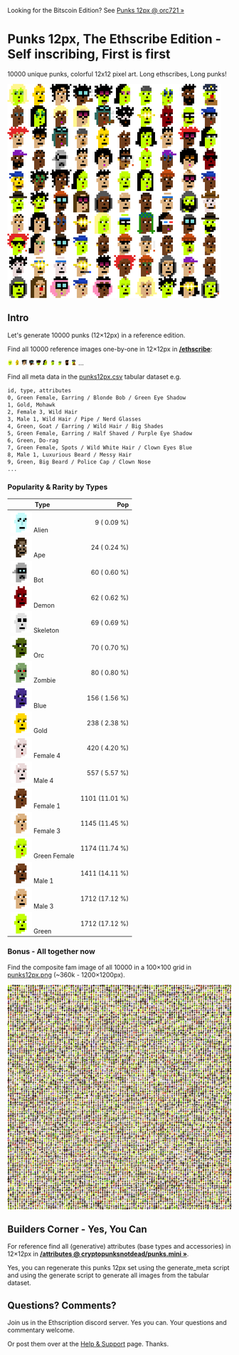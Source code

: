 
Looking for the Bitscoin Edition?  See [Punks 12px @ orc721 »](https://github.com/orc721/punks12px) 


# Punks 12px, The Ethscribe Edition  -  Self inscribing, First is first

10000 unique punks, colorful 12x12 pixel art. Long ethscribes, Long punks!

![](i/punks12px@4x.png "the first hundred punk 12px in 4x") 





## Intro

Let's generate 10000 punks (12×12px) in a reference edition.

Find all 10000 reference images one-by-one in 12×12px in [**/ethscribe**](ethscribe):

![](ethscribe/punk0000.png)
![](ethscribe/punk0001.png)
![](ethscribe/punk0002.png)
![](ethscribe/punk0003.png)
![](ethscribe/punk0004.png)
![](ethscribe/punk0005.png)
![](ethscribe/punk0006.png)
![](ethscribe/punk0007.png)
![](ethscribe/punk0008.png)
![](ethscribe/punk0009.png)
...


Find all meta data in the [punks12px.csv](punks12px.csv) tabular dataset e.g.

```
id, type, attributes
0, Green Female, Earring / Blonde Bob / Green Eye Shadow
1, Gold, Mohawk
2, Female 3, Wild Hair
3, Male 1, Wild Hair / Pipe / Nerd Glasses
4, Green, Goat / Earring / Wild Hair / Big Shades
5, Green Female, Earring / Half Shaved / Purple Eye Shadow
6, Green, Do-rag
7, Green Female, Spots / Wild White Hair / Clown Eyes Blue
8, Male 1, Luxurious Beard / Messy Hair
9, Green, Big Beard / Police Cap / Clown Nose
...
```


### Popularity & Rarity by Types 

|  Type                                   | Pop             |
|-----------------------------------------|----------------:|
| ![](i/alien@4x.png) Alien               |    9  ( 0.09 %) |
| ![](i/ape@4x.png) Ape                   |   24  ( 0.24 %) |
| ![](i/bot@4x.png) Bot                   |   60  ( 0.60 %) |
| ![](i/demon@4x.png) Demon               |   62  ( 0.62 %) |
| ![](i/skeleton@4x.png) Skeleton         |   69  ( 0.69 %) | 
| ![](i/orc@4x.png) Orc                   |   70  ( 0.70 %) |
| ![](i/zombie@4x.png)  Zombie            |   80  ( 0.80 %) |
| ![](i/blue@4x.png)  Blue                |  156  ( 1.56 %) |
| ![](i/gold@4x.png) Gold                 |  238  ( 2.38 %) |
| ![](i/female4@4x.png) Female 4          |  420  ( 4.20 %) |
| ![](i/male4@4x.png) Male 4              |  557  ( 5.57 %) |
| ![](i/female1@4x.png) Female 1          | 1101  (11.01 %) |
| ![](i/female3@4x.png) Female 3          | 1145  (11.45 %) |
| ![](i/green_female@4x.png) Green Female | 1174  (11.74 %) |
| ![](i/male1@4x.png)  Male 1             | 1411  (14.11 %) |
| ![](i/male3@4x.png) Male 3              | 1712  (17.12 %) |
| ![](i/green@4x.png) Green               | 1712  (17.12 %) |


### Bonus - All together now

Find the composite fam image of all 10000 in a 100×100 grid in [punks12px.png](punks12px.png) (~360k - 1200×1200px).

![](punks12px.png)





## Builders Corner - Yes, You Can

For reference find all (generative) attributes (base types and accessories) in 12×12px in [**/attributes @ cryptopunksnotdead/punks.mini »**](https://github.com/cryptopunksnotdead/punks.mini/tree/master/attributes).

Yes, you can regenerate this punks 12px set 
using the generate_meta script
and using the generate script to generate all images
from the tabular dataset.



## Questions? Comments?


Join us in the Ethscription discord server. Yes you can.
Your questions and commentary welcome.

Or post them over at the [Help & Support](https://github.com/geraldb/help) page. Thanks.


